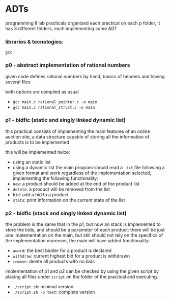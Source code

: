 # ADTs
programming II lab practicals
organized each practical on each p folder, it has 3 different folders, each implementing some ADT

### libraries & tecnologies:
`gcc`

### p0 - abstract implementation of rational numbers
given code defines rational numbers by hand, basics of headers and having several files

both options are compiled as usual
-  `gcc main.c rational_pointer.c -o main`
-  `gcc main.c rational_struct.c -o main`

### p1 - bidfic (static and singly linked dynamic list)
this practical consists of implementing the main features of an online auction site, a data structure capable of storing all the information of products is to be implemented

this will be implemented twice:
- using an static list
- using a dynamic list
the main program should read a `.txt` file following a given format and work regardless of the implementation selected, implementing the following functionality:
- `new`: a product should be added at the end of the product list
- `delete`: a product will be removed from the list
- `bid`: add a bid to a product
- `stats`: print information on the current state of the list


### p2 - bidfic (stack and singly linked dynamic list)
the problem is the same that in the p1, but now an stack is implemented to store the bids, and should be a parameter of each product:
there will be just one implementation on the main, but still should not rely on the specifics of the implementation
moreover, the main will have added functionality:
- `award`: the best bidder for a product is declared
- `withdraw`: current highest bid for a product is withdrawn
- `remove`: delete all products with no bids

implementation of p1 and p2 can be checked by using the given script
by placing all files under `script` on the folder of the practical and executing.
- `./script.sh`: minimal version
- `./script.sh -p test`: complete version
